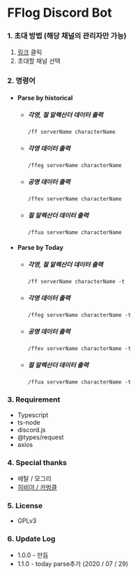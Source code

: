 # FFlog Discord Bot

### 1. 초대 방법 (해당 채널의 관리자만 가능)

1. [링크](https://discord.com/oauth2/authorize?client_id=706479327910297600&scope=bot) 클릭
2. 초대할 채널 선택

### 2. 명령어

- #### Parse by historical

  - ##### 각영, 절 알렉산더 데이터 출력

    `/ff serverName characterName`

  - ##### 각영 데이터 출력

    `/ffeg serverName characterName`

  - ##### 공명 데이터 출력

    `/ffev serverName characterName`

  - ##### 절 알렉산더 데이터 출력

    `/ffua serverName characterName`

- #### Parse by Today

  - ##### 각영, 절 알렉산더 데이터 출력

    `/ff serverName characterName -t`

  - ##### 각영 데이터 출력

    `/ffeg serverName characterName -t`

  - ##### 공명 데이터 출력

    `/ffev serverName characterName -t`

  - ##### 절 알렉산더 데이터 출력

    `/ffua serverName characterName -t`

### 3. Requirement

- Typescript
- ts-node
- discord.js
- @types/request
- axios

### 4. Special thanks

- 에탈 / 모그리
- [히비야 / 카벙클](http://github.com/hibiyasleep)

### 5. License

- GPLv3

### 6. Update Log

- 1.0.0 - 만듬
- 1.1.0 - today parse추가 (2020 / 07 / 29)
